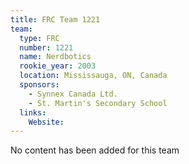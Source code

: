 ```yaml
---
title: FRC Team 1221
team:
  type: FRC
  number: 1221
  name: Nerdbotics
  rookie_year: 2003
  location: Mississauga, ON, Canada
  sponsors:
    - Synnex Canada Ltd.
    - St. Martin's Secondary School
  links:
    Website: 
---
```

No content has been added for this team